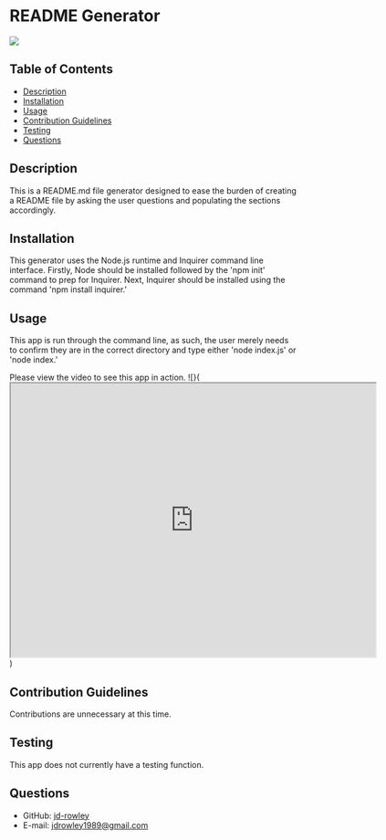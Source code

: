 # README Generator
  
[<img src="https://img.shields.io/static/v1?label=LICENSE&message=MIT&color=informational&style=for-the-badge" />](https://choosealicense.com/)
  
  ## Table of Contents
  * [Description](#description)
  * [Installation](#installation)
  * [Usage](#usage)
  * [Contribution Guidelines](#contribution-guidelines)
  * [Testing](#testing)
  * [Questions](#questions) 
    
  ## Description
  This is a README.md file generator designed to ease the burden of creating a README file by asking the user questions and populating the sections accordingly.
  ## Installation
  This generator uses the Node.js runtime and Inquirer command line interface. Firstly, Node should be installed followed by the 'npm init' command to prep for Inquirer. Next, Inquirer should be installed using the command 'npm install inquirer.'
  ## Usage
  This app is run through the command line, as such, the user merely needs to confirm they are in the correct directory and type either 'node index.js' or 'node index.'
  
  Please view the video to see this app in action.
  ![}(<iframe src="https://drive.google.com/file/d/1bjGn1WPxaWho7kCbzRDid4HtYQIvEV4z/preview" width="640" height="480"></iframe>)
  
  ## Contribution Guidelines
  Contributions are unnecessary at this time.
  ## Testing
  This app does not currently have a testing function.
  ## Questions
  * GitHub: [jd-rowley](http://github.com/jd-rowley)
  * E-mail: jdrowley1989@gmail.com
  
